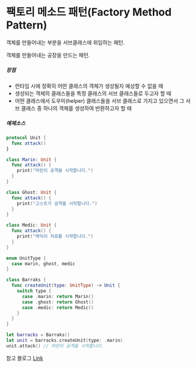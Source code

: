 # 팩토리 메소드 패턴(Factory Method Pattern)
객체를 만들어내는 부분을 서브클래스에 위임하는 패턴.

객체를 만들어내는 공장을 만드는 패턴.

##### 장점

- 런타임 시에 정확히 어떤 클래스의 객체가 생성될지 예상할 수 없을 때
- 생성되는 객체의 클래스들을 특정 클래스의 서브 클래스들로 두고자 할 때
- 어떤 클래스에서 도우미(helper) 클래스들을 서브 클래스로 가지고 있으면서 그 서브 클래스 중 하나의 객체를 생성하여 반환하고자 할 때

##### 예제소스
```Swift
protocol Unit {
  func attack()
}

class Marin: Unit {
  func attack() {
    print("마린이 공격을 시작합니다.")
  }
}

class Ghost: Unit {
  func attack() {
    print("고스트가 공격을 시작합니다.")
  }
}

class Medic: Unit {
  func attack() {
    print("메딕이 치료를 시작합니다.")
  }
}

enum UnitType {
  case marin, ghost, medic
}

class Barraks {
  func createUnit(type: UnitType) -> Unit {
    switch type {
      case .marin: return Marin()
      case .ghost: return Ghost()
      case .medic: return Medic()
    }
  }
}
```
```Swift
let barracks = Barraks()
let unit = barracks.createUnit(type: .marin)
unit.attack() // 마린이 공격을 시작합니다.
```

참고 블로그 [Link](http://blog.naver.com/PostView.nhn?blogId=itperson&logNo=220885347418&categoryNo=92&parentCategoryNo=0&viewDate=&currentPage=1&postListTopCurrentPage=1&from=postList&userTopListOpen=true&userTopListCount=10&userTopListManageOpen=false&userTopListCurrentPage=1)
